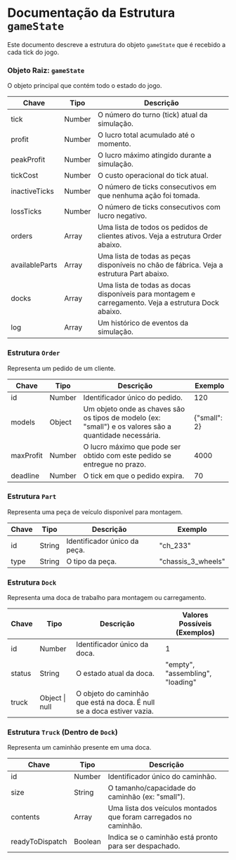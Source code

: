 # Documentação da Estrutura `gameState`

Este documento descreve a estrutura do objeto `gameState` que é recebido a cada tick do jogo.

### Objeto Raiz: `gameState`

O objeto principal que contém todo o estado do jogo.

| **Chave**      | **Tipo**        | **Descrição**                                                                                       |
| -------------- | --------------- | --------------------------------------------------------------------------------------------------- |
| tick           | Number          | O número do turno (tick) atual da simulação.                                                        |
| profit         | Number          | O lucro total acumulado até o momento.                                                              |
| peakProfit     | Number          | O lucro máximo atingido durante a simulação.                                                        |
| tickCost       | Number          | O custo operacional do tick atual.                                                                  |
| inactiveTicks  | Number          | O número de ticks consecutivos em que nenhuma ação foi tomada.                                      |
| lossTicks      | Number          | O número de ticks consecutivos com lucro negativo.                                                  |
| orders         | Array<Order>    | Uma lista de todos os pedidos de clientes ativos. Veja a estrutura Order abaixo.                    |
| availableParts | Array<Part>     | Uma lista de todas as peças disponíveis no chão de fábrica. Veja a estrutura Part abaixo.           |
| docks          | Array<Dock>     | Uma lista de todas as docas disponíveis para montagem e carregamento. Veja a estrutura Dock abaixo. |
| log            | Array<LogEntry> | Um histórico de eventos da simulação.                                                               |

### Estrutura `Order`

Representa um pedido de um cliente.

| **Chave** | **Tipo** | **Descrição**                                                                                           | **Exemplo**  |
| --------- | -------- | ------------------------------------------------------------------------------------------------------- | ------------ |
| id        | Number   | Identificador único do pedido.                                                                          | 120          |
| models    | Object   | Um objeto onde as chaves são os tipos de modelo (ex: "small") e os valores são a quantidade necessária. | {"small": 2} |
| maxProfit | Number   | O lucro máximo que pode ser obtido com este pedido se entregue no prazo.                                | 4000         |
| deadline  | Number   | O tick em que o pedido expira.                                                                          | 70           |

### Estrutura `Part`

Representa uma peça de veículo disponível para montagem.

| **Chave** | **Tipo** | **Descrição**                | **Exemplo**          |
| --------- | -------- | ---------------------------- | -------------------- |
| id        | String   | Identificador único da peça. | "ch\_233"            |
| type      | String   | O tipo da peça.              | "chassis\_3\_wheels" |

### Estrutura `Dock`

Representa uma doca de trabalho para montagem ou carregamento.

| **Chave** | **Tipo**       | **Descrição**                                                          | **Valores Possíveis (Exemplos)** |
| --------- | -------------- | ---------------------------------------------------------------------- | -------------------------------- |
| id        | Number         | Identificador único da doca.                                           | 1                                |
| status    | String         | O estado atual da doca.                                                | "empty", "assembling", "loading" |
| truck     | Object \| null | O objeto do caminhão que está na doca. É null se a doca estiver vazia. |                                  |

### Estrutura `Truck` (Dentro de `Dock`)

Representa um caminhão presente em uma doca.

| **Chave**       | **Tipo** | **Descrição**                                                     |
| --------------- | -------- | ----------------------------------------------------------------- |
| id              | Number   | Identificador único do caminhão.                                  |
| size            | String   | O tamanho/capacidade do caminhão (ex: "small").                   |
| contents        | Array    | Uma lista dos veículos montados que foram carregados no caminhão. |
| readyToDispatch | Boolean  | Indica se o caminhão está pronto para ser despachado.             |

